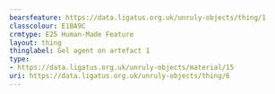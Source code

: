 ```yaml
---
bearsfeature: https://data.ligatus.org.uk/unruly-objects/thing/1
classcolour: E1BA9C
crmtype: E25 Human-Made Feature
layout: thing
thinglabel: Gel agent on artefact 1
type:
- https://data.ligatus.org.uk/unruly-objects/material/15
uri: https://data.ligatus.org.uk/unruly-objects/thing/6
---
```

